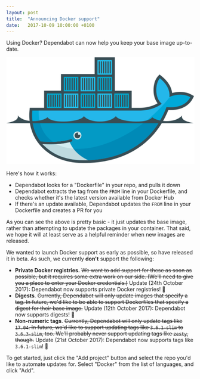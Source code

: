 ```yaml
---
layout: post
title:  "Announcing Docker support"
date:   2017-10-09 10:00:00 +0100
---
```


Using Docker? Dependabot can now help you keep your base image up-to-date.

<p class="image-medium">
  <img alt="Docker logo" src="/images/blog/docker-logo.svg">
</p>

Here's how it works:
- Dependabot looks for a "Dockerfile" in your repo, and pulls it down
- Dependabot extracts the tag from the `FROM` line in your Dockerfile, and
  checks whether it's the latest version available from Docker Hub
- If there's an update available, Dependabot updates the `FROM` line in your
  Dockerfile and creates a PR for you

As you can see the above is pretty basic - it just updates the base image,
rather than attempting to update the packages in your container. That said,
we hope it will at least serve as a helpful reminder when new images are
released.

We wanted to launch Docker support as early as possible, so have released it
in beta. As such, we currently **don't** support the following:
- **Private Docker registries.** ~~We want to add support for these as soon as
  possible, but it requires some extra work on our side. (We'll need to give
  you a place to enter your Docker credentials.)~~ Update (24th October 2017):
  Dependabot now supports private Docker registries! 🎉
- **Digests**. ~~Currently, Dependabot will only update images that specify a
  tag. In future, we'd like to be able to support Dockerfiles that specify a
  digest for their base image.~~ Update (12th October 2017): Dependabot now
  supports digests! 🎉
- **Non-numeric tags**. ~~Currently, Dependabot will only update tags like
  `17.04`. In future, we'd like to support updating tags like `3.6.1-slim` to
  `3.6.3-slim`, too. We'll probably never support updating tags like `zesty`,
  though.~~ Update (21st October 2017): Dependabot now supports tags like
  `3.6.1-slim`! 🎉

To get started, just click the "Add project" button and select the repo
you'd like to automate updates for. Select "Docker" from the list of
languages, and click "Add".
